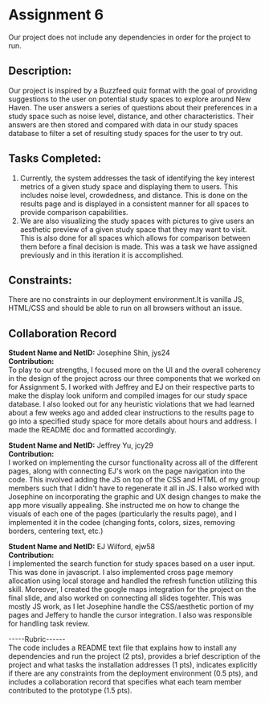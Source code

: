 # Assignment 6

Our project does not include any dependencies in order for the project to run.

## Description:

Our project is inspired by a Buzzfeed quiz format with the goal of providing suggestions to the user on potential study spaces to explore around New Haven. The user answers a series of questions about their preferences in a study space such as noise level, distance, and other characteristics. Their answers are then stored and compared with data in our study spaces database to filter a set of resulting study spaces for the user to try out. 

## Tasks Completed:

1. Currently, the system addresses the task of identifying the key interest metrics of a given study space and displaying them to users. This includes noise level, crowdedness, and distance. This is done on the results page and is displayed in a consistent manner for all spaces to provide comparison capabilities. 
2. We are also visualizing the study spaces with pictures to give users an aesthetic preview of a given study space that they may want to visit. This is also done for all spaces which allows for comparison between them before a final decision is made. This was a task we have assigned previously and in this iteration it is accomplished. 

## Constraints: 

There are no constraints in our deployment environment.It is vanilla JS, HTML/CSS and should be able to run on all browsers without an issue. 

## Collaboration Record

**Student Name and NetID:** Josephine Shin, jys24\
**Contribution:**\
To play to our strengths, I focused more on the UI and the overall coherency in the design of the project across our three components that we worked on for Assignment 5. I worked with Jeffrey and EJ on their respective parts to make the display look uniform and compiled images for our study space database. I also looked out for any heuristic violations that we had learned about a few weeks ago and added clear instructions to the results page to go into a specified study space for more details about hours and address. I made the README doc and formatted accordingly. 

**Student Name and NetID:** Jeffrey Yu, jcy29\
**Contribution:** \
I worked on implementing the cursor functionality across all of the different pages, along with connecting EJ's work on the page navigation into the code. This involved adding the JS on top of the CSS and HTML of my group members such that I didn't have to regenerate it all in JS. I also worked with Josephine on incorporating the graphic and UX design changes to make the app more visually appealing. She instructed me on how to change the visuals of each one of the pages (particularly the results page), and I implemented it in the codee (changing fonts, colors, sizes, removing borders, centering text, etc.) 

**Student Name and NetID:** EJ Wilford, ejw58\
**Contribution:** \
I implemented the search function for study spaces based on a user input. This was done in javascript. I also implemented cross page memory allocation using local storage and handled the refresh function utilizing this skill. Moreover, I created the google maps integration for the project on the final slide, and also worked on connecting all slides togehter. This was mostly JS work, as I let Josephine handle the CSS/aesthetic portion of my pages and Jeffery to handle the cursor integration. I also was responsible for handling task review. 




-----Rubric------\
The code includes a README text file that explains how to install any dependencies and run the project (2 pts), provides a brief description of the project and what tasks the installation addresses (1 pts), indicates explicitly if there are any constraints from the deployment environment (0.5 pts), and includes a collaboration record that specifies what each team member contributed to the prototype (1.5 pts).
